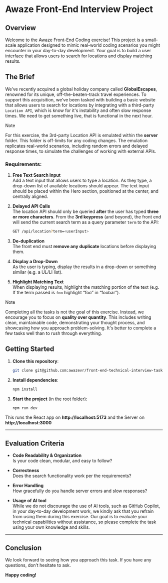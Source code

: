 # Awaze Front-End Interview Project

## Overview

Welcome to the Awaze Front-End Coding exercise! This project is a small-scale application designed to mimic real-world coding scenarios you might encounter in your day-to-day development. Your goal is to build a user interface that allows users to search for locations and display matching results.

## The Brief

We’ve recently acquired a global holiday company called **GlobalEscapes**, renowned for its unique, off-the-beaten-track travel experiences. To support this acquisition, we’ve been tasked with building a basic website that allows users to search for locations by integrating with a third-party `Location API`, which is know for it's instability and often slow response times. We need to get something live, that is functional in the next hour.

> [!NOTE]
> For this exercise, the 3rd-party Location API is emulated within the **server** folder. This folder is off-limits for any coding changes. The emulation replicates real-world scenarios, including random errors and delayed response times, to simulate the challenges of working with external APIs.

### Requirements:

1. **Free Text Search Input**  
   Add a text input that allows users to type a location. As they type, a drop-down list of available locations should appear. The text input should be placed within the Hero section, positioned at the center, and centrally aligned.

2. **Delayed API Calls**  
   The location API should only be queried **after** the user has typed **three or more characters**. From the **3rd keypress** (and beyond), the front end will send the current search term as a query parameter `term` to the API:

   ```bash
   GET /api/location?term=<userInput>
   ```

3. **De-duplication**  
   The front end must **remove any duplicate** locations before displaying them.

4. **Display a Drop-Down**  
   As the user is typing, display the results in a drop-down or something similar (e.g. a UL/LI list).

5. **Highlight Matching Text**  
   When displaying results, highlight the matching portion of the text (e.g. If the term passed is `foo` highlight “foo” in “foobar”).

> [!NOTE]
> Completing all the tasks is not the goal of this exercise. Instead, we encourage you to focus on **quality over quantity**. This includes writing clean, maintainable code, demonstrating your thought process, and showcasing how you approach problem-solving. It's better to complete a few tasks well than to rush through everything.

## Getting Started

1. **Clone this repository**:

   ```bash
   git clone git@github.com:awazevr/front-end-technical-interview-task.git
   ```

2. **Install dependencies**:

   ```bash
   npm install
   ```

3. **Start the project** (in the root folder):

   ```bash
   npm run dev
   ```

This runs the React app on **http://localhost:5173** and the Server on **http://localhost:3000**

---

## Evaluation Criteria

- **Code Readability & Organization**  
  Is your code clean, modular, and easy to follow?

- **Correctness**  
  Does the search functionality work per the requirements?

- **Error Handling**  
  How gracefully do you handle server errors and slow responses?

- **Usage of AI tool**  
  While we do not discourage the use of AI tools, such as GitHub Copilot, in your day-to-day development work, we kindly ask that you refrain from using them during this exercise. Our goal is to evaluate your technical capabilities without assistance, so please complete the task using your own knowledge and skills.

---

## Conclusion

We look forward to seeing how you approach this task. If you have any questions, don’t hesitate to ask.

**Happy coding!**
